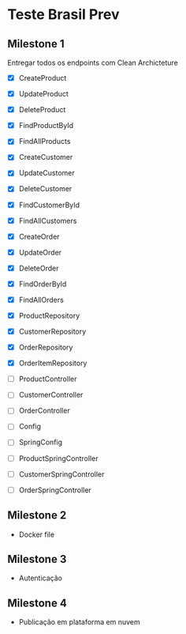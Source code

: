 # Teste Brasil Prev


## Milestone 1

Entregar todos os endpoints com Clean Archicteture

- [x] CreateProduct
- [x] UpdateProduct
- [x] DeleteProduct
- [x] FindProductById
- [x] FindAllProducts

- [x] CreateCustomer
- [x] UpdateCustomer
- [x] DeleteCustomer
- [x] FindCustomerById
- [x] FindAllCustomers

- [x] CreateOrder
- [x] UpdateOrder
- [x] DeleteOrder
- [x] FindOrderById
- [x] FindAllOrders

- [x] ProductRepository
- [x] CustomerRepository
- [x] OrderRepository
- [x] OrderItemRepository

- [ ] ProductController
- [ ] CustomerController
- [ ] OrderController

- [ ] Config
- [ ] SpringConfig

- [ ] ProductSpringController
- [ ] CustomerSpringController
- [ ] OrderSpringController


## Milestone 2

- Docker file


## Milestone 3

- Autenticação


## Milestone 4

- Publicação em plataforma em nuvem
